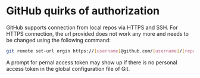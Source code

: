 # GitHub quirks of authorization
GitHub supports connection from local repos via HTTPS and SSH. For HTTPS connection, the url provided does not work any more and needs to be changed using the following command:
```bash
git remote set-url orgin https://[username]@github.com/[username]/[reponame]
```
A prompt for pernal access token may show up if there is no personal access token in the global configuration file of Git.
